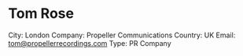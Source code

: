 # Tom Rose

City: London
Company: Propeller Communications
Country: UK
Email: tom@propellerrecordings.com
Type: PR Company